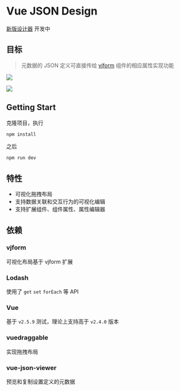 # Vue JSON Design

[新版设计器](https://fyl080801_admin.gitee.io/vjdesign-demo) 开发中

## 目标

> 元数据的 JSON 定义可直接传给 [vjform](https://github.com/fyl080801/vjform) 组件的相应属性实现功能

![](https://tva1.sinaimg.cn/large/00831rSTly1gcz3bpc8yij31f00u0154.jpg)

![](https://tva1.sinaimg.cn/large/00831rSTly1gcz3bt0dd1j31f00u0gup.jpg)

## Getting Start

克隆项目，执行

```bash
npm install
```

之后

```bash
npm run dev
```

## 特性

- 可视化拖拽布局
- 支持数据关联和交互行为的可视化编辑
- 支持扩展组件、组件属性、属性编辑器

## 依赖

### vjform

可视化布局基于 vjform 扩展

### Lodash

使用了 `get` `set` `forEach` 等 API

### Vue

基于 `v2.5.9` 测试，理论上支持高于 `v2.4.0` 版本

### vuedraggable

实现拖拽布局

### vue-json-viewer

预览和复制设置定义的元数据

